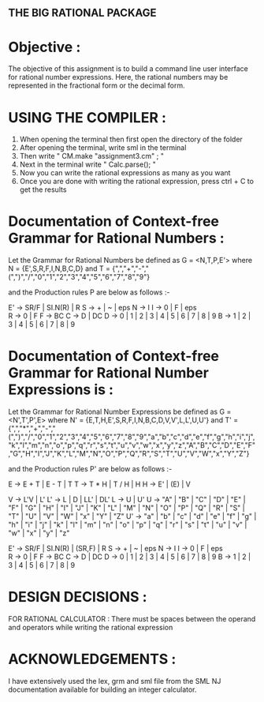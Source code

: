 ## THE BIG RATIONAL PACKAGE 

# Objective : 
The objective of this assignment is to build a command line user interface for rational number expressions. Here, the rational numbers may be represented in the fractional form or the decimal form.

# USING THE COMPILER :

1. When opening the terminal then first open the directory of the folder
2. After opening the terminal, write sml in the terminal
3. Then write " CM.make "assignment3.cm" ; "
4. Next in the terminal write " Calc.parse(); "
5. Now you can write the rational expressions as many as you want
6. Once you are done with writing the rational expression, press ctrl + C to get the results

# Documentation of Context-free Grammar for Rational Numbers :

Let the Grammar for Rational Numbers be defined as G = <N,T,P,E'> where N = {E',S,R,F,I,N,B,C,D} and T = {",","+","-","(",")","/","0","1","2","3","4","5","6","7","8","9"}

and the Production rules P are below as follows :-

E' -> SR/F | SI.N(R) | R
S  -> + | ~ | eps 
N  -> I
I  -> 0 | F | eps  
R  -> 0 | F 
F  -> BC 
C  -> D | DC 
D  -> 0 | 1 | 2 | 3 | 4 | 5 | 6 | 7 | 8 | 9
B  -> 1 | 2 | 3 | 4 | 5 | 6 | 7 | 8 | 9


# Documentation of Context-free Grammar for Rational Number Expressions is :

Let the Grammar for Rational Number Expressions be defined as G = <N',T',P',E> where N' = {E,T,H,E',S,R,F,I,N,B,C,D,V,V',L,L',U,U'} and T' = {",","*","+","-","(",")","/","0","1","2","3","4","5","6","7","8","9","a","b","c","d","e","f","g","h","i","j","k","l","m","n","o","p","q","r","s","t","u","v","w","x","y","z","A","B","C","D","E","F","G","H","I","J","K","L","M","N","O","P","Q","R","S","T","U","V","W","x","Y","Z"}

and the Production rules P' are below as follows :-

E -> E + T | E - T | T 
T -> T * H | T / H | H 
H -> E' | (E) | V

V -> L'V | L'
L' -> L | D | LL' | DL'
L -> U | U'
U -> "A" | "B" | "C" | "D" | "E" | "F" | "G" | "H" | "I" | "J" | "K" | "L" | "M" | "N" | "O" | "P" | "Q" | "R" | "S" | "T" | "U" | "V" | "W" | "x" | "Y" | "Z"
U' -> "a" | "b" | "c" | "d" | "e" | "f" | "g" | "h" | "i" | "j" | "k" | "l" | "m" | "n" | "o" | "p" | "q" | "r" | "s" | "t" | "u" | "v" | "w" | "x" | "y" | "z"


E' -> SR/F | SI.N(R) | (SR,F) | R
S  -> + | ~ | eps 
N  -> I
I  -> 0 | F | eps  
R  -> 0 | F 
F  -> BC 
C  -> D | DC 
D  -> 0 | 1 | 2 | 3 | 4 | 5 | 6 | 7 | 8 | 9
B  -> 1 | 2 | 3 | 4 | 5 | 6 | 7 | 8 | 9

# DESIGN DECISIONS : 

FOR RATIONAL CALCULATOR :
    There must be spaces between the operand and operators while writing the rational expression


# ACKNOWLEDGEMENTS :

I have extensively used the lex, grm and sml file from the SML NJ documentation available for building an integer calculator.